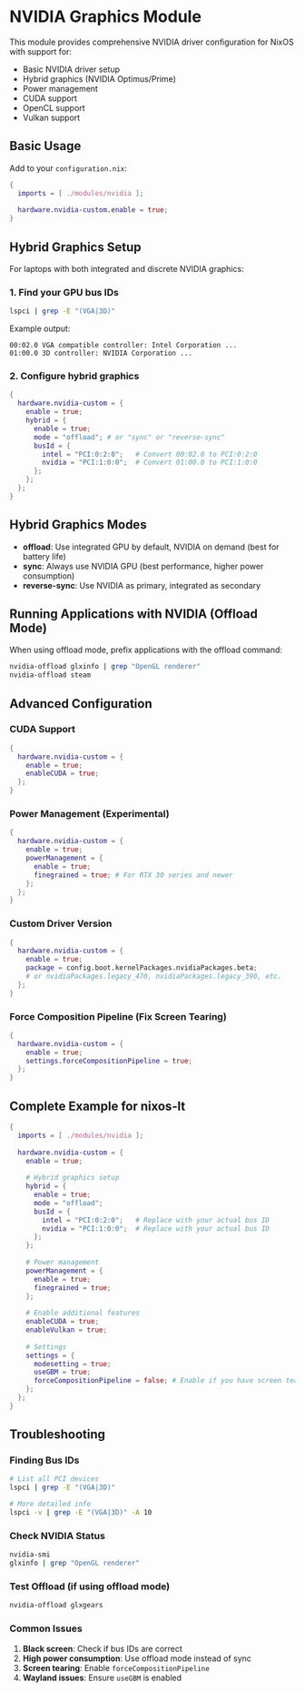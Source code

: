 # NVIDIA Graphics Module

This module provides comprehensive NVIDIA driver configuration for NixOS with support for:

- Basic NVIDIA driver setup
- Hybrid graphics (NVIDIA Optimus/Prime)
- Power management
- CUDA support
- OpenCL support
- Vulkan support

## Basic Usage

Add to your `configuration.nix`:

```nix
{
  imports = [ ./modules/nvidia ];
  
  hardware.nvidia-custom.enable = true;
}
```

## Hybrid Graphics Setup

For laptops with both integrated and discrete NVIDIA graphics:

### 1. Find your GPU bus IDs

```bash
lspci | grep -E "(VGA|3D)"
```

Example output:

```text
00:02.0 VGA compatible controller: Intel Corporation ...
01:00.0 3D controller: NVIDIA Corporation ...
```

### 2. Configure hybrid graphics

```nix
{
  hardware.nvidia-custom = {
    enable = true;
    hybrid = {
      enable = true;
      mode = "offload"; # or "sync" or "reverse-sync"
      busId = {
        intel = "PCI:0:2:0";   # Convert 00:02.0 to PCI:0:2:0
        nvidia = "PCI:1:0:0";  # Convert 01:00.0 to PCI:1:0:0
      };
    };
  };
}
```

## Hybrid Graphics Modes

- **offload**: Use integrated GPU by default, NVIDIA on demand (best for battery life)
- **sync**: Always use NVIDIA GPU (best performance, higher power consumption)
- **reverse-sync**: Use NVIDIA as primary, integrated as secondary

## Running Applications with NVIDIA (Offload Mode)

When using offload mode, prefix applications with the offload command:

```bash
nvidia-offload glxinfo | grep "OpenGL renderer"
nvidia-offload steam
```

## Advanced Configuration

### CUDA Support

```nix
{
  hardware.nvidia-custom = {
    enable = true;
    enableCUDA = true;
  };
}
```

### Power Management (Experimental)

```nix
{
  hardware.nvidia-custom = {
    enable = true;
    powerManagement = {
      enable = true;
      finegrained = true; # For RTX 30 series and newer
    };
  };
}
```

### Custom Driver Version

```nix
{
  hardware.nvidia-custom = {
    enable = true;
    package = config.boot.kernelPackages.nvidiaPackages.beta;
    # or nvidiaPackages.legacy_470, nvidiaPackages.legacy_390, etc.
  };
}
```

### Force Composition Pipeline (Fix Screen Tearing)

```nix
{
  hardware.nvidia-custom = {
    enable = true;
    settings.forceCompositionPipeline = true;
  };
}
```

## Complete Example for nixos-lt

```nix
{
  imports = [ ./modules/nvidia ];
  
  hardware.nvidia-custom = {
    enable = true;
    
    # Hybrid graphics setup
    hybrid = {
      enable = true;
      mode = "offload";
      busId = {
        intel = "PCI:0:2:0";   # Replace with your actual bus ID
        nvidia = "PCI:1:0:0";  # Replace with your actual bus ID
      };
    };
    
    # Power management
    powerManagement = {
      enable = true;
      finegrained = true;
    };
    
    # Enable additional features
    enableCUDA = true;
    enableVulkan = true;
    
    # Settings
    settings = {
      modesetting = true;
      useGBM = true;
      forceCompositionPipeline = false; # Enable if you have screen tearing
    };
  };
}
```

## Troubleshooting

### Finding Bus IDs

```bash
# List all PCI devices
lspci | grep -E "(VGA|3D)"

# More detailed info
lspci -v | grep -E "(VGA|3D)" -A 10
```

### Check NVIDIA Status

```bash
nvidia-smi
glxinfo | grep "OpenGL renderer"
```

### Test Offload (if using offload mode)

```bash
nvidia-offload glxgears
```

### Common Issues

1. **Black screen**: Check if bus IDs are correct
2. **High power consumption**: Use offload mode instead of sync
3. **Screen tearing**: Enable `forceCompositionPipeline`
4. **Wayland issues**: Ensure `useGBM` is enabled
